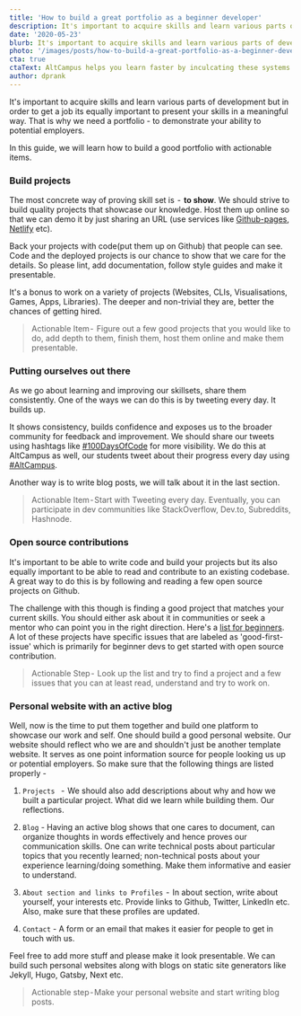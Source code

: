 ```yaml
---
title: 'How to build a great portfolio as a beginner developer'
description: It's important to acquire skills and learn various parts of development but in order to get a job its equally important to present your skills in a meaningful way. That is why we recommend that you build a portfolio - to demonstrate your ability to potential employers.
date: '2020-05-23'
blurb: It's important to acquire skills and learn various parts of development but in order to get a job its equally important to present your skills in a meaningful way. That is why we recommend that you build a portfolio - to demonstrate your ability to potential employers.
photo: '/images/posts/how-to-build-a-great-portfolio-as-a-beginner-developer.jpeg'
cta: true
ctaText: AltCampus helps you learn faster by inculcating these systems as part of the learning model. 🙌
author: dprank
---
```


It's important to acquire skills and learn various parts of development but in order to get a job its equally important to present your skills in a meaningful way. That is why we need a portfolio - to demonstrate your ability to potential employers.

In this guide, we will learn how to build a good portfolio with actionable items.

### Build projects

The most concrete way of proving skill set is  -  **to show**. We should strive to build quality projects that showcase our knowledge. Host them up online so that we can demo it by just sharing an URL (use services like [Github-pages](https://pages.github.com/), [Netlify](https://netlify.com) etc).

Back your projects with code(put them up on Github) that people can see. Code and the deployed projects is our chance to show that we care for the details. So please lint, add documentation, follow style guides and make it presentable.

It's a bonus to work on a variety of projects (Websites, CLIs, Visualisations, Games, Apps, Libraries). The deeper and non-trivial they are, better the chances of getting hired.

> Actionable Item -  Figure out a few good projects that you would like to do, add depth to them, finish them, host them online and make them presentable.

### Putting ourselves out there

As we go about learning and improving our skillsets, share them consistently. One of the ways we can do this is by tweeting every day. It builds up.

It shows consistency, builds confidence and exposes us to the broader community for feedback and improvement. We should share our tweets using hashtags like [#100DaysOfCode](https://twitter.com/hashtag/100DaysOfCode) for more visibility. We do this at AltCampus as well, our students tweet about their progress every day using [#AltCampus](https://twitter.com/hashtag/AltCampus).

Another way is to write blog posts, we will talk about it in the last section.

> Actionable Item - Start with Tweeting every day. Eventually, you can participate in dev communities like StackOverflow, Dev.to, Subreddits, Hashnode.

### Open source contributions

It's important to be able to write code and build your projects but its also equally important to be able to read and contribute to an existing codebase. A great way to do this is by following and reading a few open source projects on Github.

The challenge with this though is finding a good project that matches your current skills. You should either ask about it in communities or seek a mentor who can point you in the right direction. Here's a [list for beginners](https://www.firsttimersonly.com/). A lot of these projects have specific issues that are labeled as 'good-first-issue' which is primarily for beginner devs to get started with open source contribution.

> Actionable Step -  Look up the list and try to find a project and a few issues that you can at least read, understand and try to work on.

### Personal website with an active blog

Well, now is the time to put them together and build one platform to showcase our work and self. One should build a good personal website. Our website should reflect who we are and shouldn't just be another template website. It serves as one point information source for people looking us up or potential employers. So make sure that the following things are listed properly -

1. `Projects ` -  We should also add descriptions about why and how we built a particular project. What did we learn while building them. Our reflections.

2. `Blog` - Having an active blog shows that one cares to document, can organize thoughts in words effectively and hence proves our communication skills. One can write technical posts about particular topics that you recently learned; non-technical posts about your experience learning/doing something. Make them informative and easier to understand.

3. `About section and links to Profiles`  -  In about section, write about yourself, your interests etc. Provide links to Github, Twitter, LinkedIn etc. Also, make sure that these profiles are updated.

4. `Contact` - A form or an email that makes it easier for people to get in touch with us.

Feel free to add more stuff and please make it look presentable. We can build such personal websites along with blogs on static site generators like Jekyll, Hugo, Gatsby, Next etc.

> Actionable step - Make your personal website and start writing blog posts.
